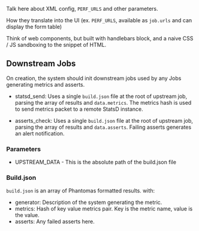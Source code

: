 
Talk here about XML config, `PERF_URLS` and other parameters.

How they translate into the UI (ex. `PERF_URLS`, available as `job.urls` and can display the form table)

Think of web components, but built with handlebars block, and a naive
CSS / JS sandboxing to the snippet of HTML.

## Downstream Jobs

On creation, the system should init downstream jobs used by any Jobs
generating metrics and asserts.

- statsd_send: Uses a single `build.json` file at the root of upstream
  job, parsing the array of results and `data.metrics`. The metrics hash
  is used to send metrics packet to a remote StatsD instance.

- asserts_check: Uses a single `build.json` file at the root of upstream
  job, parsing the array of results and `data.asserts`. Failing asserts
  generates an alert notification.

### Parameters

- UPSTREAM_DATA - This is the absolute path of the build.json file


### Build.json

`build.json` is an array of Phantomas formatted results. with:

- generator: Description of the system generating the metric.
- metrics: Hash of key value metrics pair. Key is the metric name, value
  is the value.
- asserts: Any failed asserts here.
